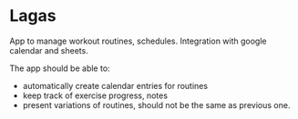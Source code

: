 Lagas
=====

App to manage workout routines, schedules. Integration with google calendar and sheets.

The app should be able to:
- automatically create calendar entries for routines
- keep track of exercise progress, notes
- present variations of routines, should not be the same as previous one.
